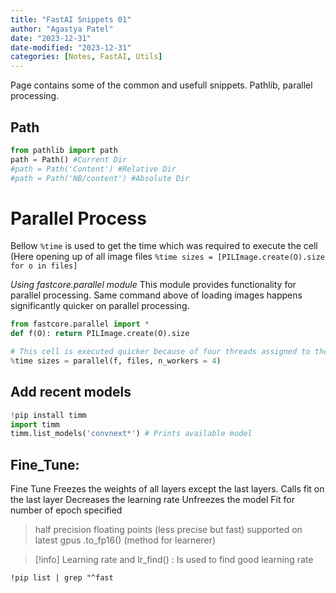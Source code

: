 ```yaml
---
title: "FastAI Snippets 01"
author: "Agastya Patel"
date: "2023-12-31"
date-modified: "2023-12-31"
categories: [Notes, FastAI, Utils]
---
```


Page contains some of the common and usefull snippets.
Pathlib, parallel processing.

## Path
```py
from pathlib import path
path = Path() #Current Dir
#path = Path('Content') #Relative Dir
#path = Path('NB/content') #Absolute Dir
```

# Parallel Process

Bellow `%time` is used to get the time which was required to execute the cell (Here opening up of all image files
`%time sizes = [PILImage.create(O).size for o in files]`

*Using fastcore.parallel module*
This module provides functionality for parallel processing.
Same command above of loading images happens significantly quicker on parallel processing.
```py 
from fastcore.parallel import *
def f(O): return PILImage.create(O).size
```

```py
# This cell is executed quicker because of four threads assigned to the task
%time sizes = parallel(f, files, n_workers = 4)
```

## Add recent models
```py
!pip install timm
import timm
timm.list_models('convnext*') # Prints available model
```
## Fine_Tune:
Fine Tune Freezes the weights of all layers except the last layers.
Calls fit on the last layer
Decreases the learning rate
Unfreezes the model
Fit for number of epoch specified

> half precision floating points (less precise but fast) supported on latest gpus
> .to_fp16() (method for learnerer)

> [!info] Learning rate and lr_find() : Is used to find good learning rate

`!pip list | grep "^fast`